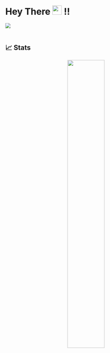 #  Hey There <img src="https://github.com/TheDudeThatCode/TheDudeThatCode/blob/master/Assets/Hi.gif" width="29px"> !!
<a href="https://www.linkedin.com/in/manishkhadka">
  <img src="https://img.shields.io/badge/LinkedIn-0077B5?style=for-the-badge&logo=linkedin&logoColor=white" /> 
 </a> 
<br> <br>

## 📈 Stats
<p align="center">
  <img width="48%" src="https://github-readme-stats.vercel.app/api?username=pen-pal&show_icons=true&theme=highcontrast&hide_border=true" />
</p>
